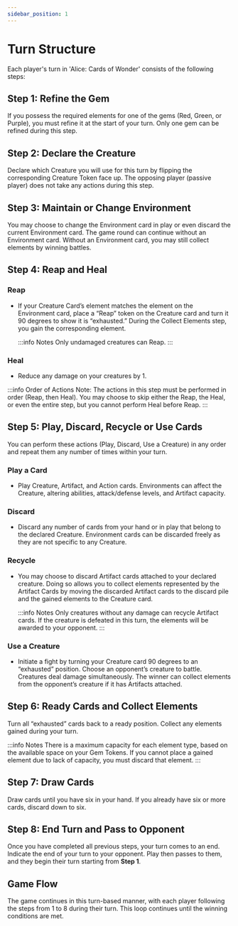 ```yaml
---
sidebar_position: 1
---
```


# Turn Structure

Each player's turn in 'Alice: Cards of Wonder' consists of the following steps:

## Step 1: Refine the Gem

If you possess the required elements for one of the gems (Red, Green, or Purple), you must refine it at the start of your turn. Only one gem can be refined during this step.

## Step 2: Declare the Creature

Declare which Creature you will use for this turn by flipping the corresponding Creature Token face up. The opposing player (passive player) does not take any actions during this step.

## Step 3: Maintain or Change Environment

You may choose to change the Environment card in play or even discard the current Environment card. The game round can continue without an Environment card. Without an Environment card, you may still collect elements by winning battles.

## Step 4: Reap and Heal

### Reap
- If your Creature Card’s element matches the element on the Environment card, place a “Reap” token on the Creature card and turn it 90 degrees to show it is “exhausted.” During the Collect Elements step, you gain the corresponding element.

    :::info Notes
    Only undamaged creatures can Reap.
    :::

### Heal
- Reduce any damage on your creatures by 1.

:::info Order of Actions
Note: The actions in this step must be performed in order (Reap, then Heal). You may choose to skip either the Reap, the Heal, or even the entire step, but you cannot perform Heal before Reap.
:::

## Step 5: Play, Discard, Recycle or Use Cards

You can perform these actions (Play, Discard, Use a Creature) in any order and repeat them any number of times within your turn.

### Play a Card
- Play Creature, Artifact, and Action cards. Environments can affect the Creature, altering abilities, attack/defense levels, and Artifact capacity.

### Discard
- Discard any number of cards from your hand or in play that belong to the declared Creature. Environment cards can be discarded freely as they are not specific to any Creature.

### Recycle
- You may choose to discard Artifact cards attached to your declared creature. Doing so allows you to collect elements represented by the Artifact Cards by moving the discarded Artifact cards to the discard pile and the gained elements to the Creature card.

    :::info Notes
    Only creatures without any damage can recycle Artifact cards. If the creature is defeated in this turn, the elements will be awarded to your opponent.
    :::

### Use a Creature
- Initiate a fight by turning your Creature card 90 degrees to an “exhausted” position. Choose an opponent’s creature to battle. Creatures deal damage simultaneously. The winner can collect elements from the opponent’s creature if it has Artifacts attached.

## Step 6: Ready Cards and Collect Elements

Turn all “exhausted” cards back to a ready position. Collect any elements gained during your turn.

:::info Notes
There is a maximum capacity for each element type, based on the available space on your Gem Tokens. If you cannot place a gained element due to lack of capacity, you must discard that element.
:::

## Step 7: Draw Cards

Draw cards until you have six in your hand. If you already have six or more cards, discard down to six.

## Step 8: End Turn and Pass to Opponent

Once you have completed all previous steps, your turn comes to an end. Indicate the end of your turn to your opponent. Play then passes to them, and they begin their turn starting from **Step 1**.

## Game Flow

The game continues in this turn-based manner, with each player following the steps from 1 to 8 during their turn. This loop continues until the winning conditions are met.